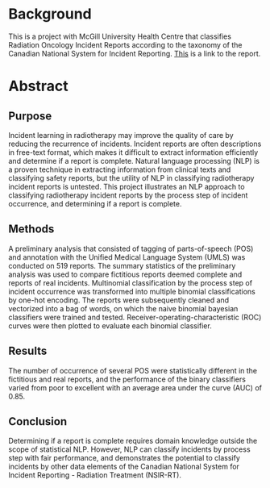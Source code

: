 # Background
This is a project with McGill University Health Centre that classifies Radiation Oncology Incident Reports according to the taxonomy of the Canadian National System for Incident Reporting. [This](https://www.authorea.com/users/222819/articles/277226-using-natural-language-processing-to-classify-incident-reports-in-radiation-oncology) is a link to the report.
# Abstract
## Purpose
Incident learning in radiotherapy may improve the quality of care by reducing the recurrence of incidents. Incident reports are often descriptions in free-text format, which makes it difficult to extract information efficiently and determine if a report is complete. Natural language processing (NLP) is a proven technique in extracting information from clinical texts and classifying safety reports, but the utility of NLP in classifying radiotherapy incident reports is untested. This project illustrates an NLP approach to classifying radiotherapy incident reports by the process step of incident occurrence, and determining if a report is complete.
## Methods
A preliminary analysis that consisted of tagging of parts-of-speech (POS)  and annotation with the Unified Medical Language System (UMLS) was conducted on 519 reports. The summary statistics of the preliminary analysis was used to compare fictitious reports deemed complete and reports of real incidents. Multinomial classification by the process step of incident occurrence was transformed into multiple binomial classifications by one-hot encoding. The reports were subsequently cleaned and vectorized into a bag of words, on which the naive binomial bayesian classifiers were trained and tested. Receiver-operating-characteristic (ROC) curves were then plotted to evaluate each binomial classifier.
## Results
The number of occurrence of several POS were statistically different in the fictitious and real reports, and the performance of the binary classifiers varied from poor to excellent with an average area under the curve (AUC) of 0.85.
## Conclusion
Determining if a report is complete requires domain knowledge outside the scope of statistical NLP. However, NLP can classify incidents by process step with fair performance, and demonstrates the potential to classify incidents by other data elements of the Canadian National System for Incident Reporting - Radiation Treatment (NSIR-RT).
